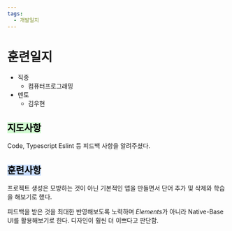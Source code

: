 ```yaml
---
tags:
  - 개발일지
---
```

# 훈련일지

- 직종
	- 컴퓨터프로그래밍
- 멘토
	- 김우현
## <mark style="background: #BBFABBA6;">지도사항</mark>

Code, Typescript Eslint 등 피드백 사항을 알려주셨다.

## <mark style="background: #ADCCFFA6;">훈련사항</mark>

프로젝트 생성은 모방하는 것이 아닌 기본적인 앱을 만들면서 단어 추가 및 삭제와 학습을 해보기로 했다.

피드백을 받은 것을 최대한 반영해보도록 노력하며 *Elements*가 아니라 Native-Base UI를 활용해보기로 한다. 디자인이 훨씬 더 이쁘다고 판단함.